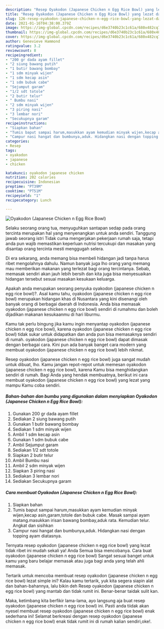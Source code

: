 ```yaml
---
description: "Resep Oyakodon (Japanese Chicken n Egg Rice Bowl) yang lezat dan Mudah Dibuat"
title: "Resep Oyakodon (Japanese Chicken n Egg Rice Bowl) yang lezat dan Mudah Dibuat"
slug: 126-resep-oyakodon-japanese-chicken-n-egg-rice-bowl-yang-lezat-dan-mudah-dibuat
date: 2021-01-16T04:38:00.379Z
image: https://img-global.cpcdn.com/recipes/d6e3740b23c1c61a/680x482cq70/oyakodon-japanese-chicken-n-egg-rice-bowl-foto-resep-utama.jpg
thumbnail: https://img-global.cpcdn.com/recipes/d6e3740b23c1c61a/680x482cq70/oyakodon-japanese-chicken-n-egg-rice-bowl-foto-resep-utama.jpg
cover: https://img-global.cpcdn.com/recipes/d6e3740b23c1c61a/680x482cq70/oyakodon-japanese-chicken-n-egg-rice-bowl-foto-resep-utama.jpg
author: Genevieve Hammond
ratingvalue: 3.2
reviewcount: 8
recipeingredient:
- "200 gr dada ayam fillet"
- "2 siung bawang putih"
- "1 butir bawang bombay"
- "1 sdm minyak wijen"
- "1 sdm kecap asin"
- "1 sdm bubuk cabe"
- "Sejumput garam"
- "1/2 sdt totole"
- "2 butir telur"
- " Bumbu nasi"
- "2 sdm minyak wijen"
- "3 piring nasi"
- "3 lembar nori"
- "Secukupnya garam"
recipeinstructions:
- "Siapkan bahan"
- "Tumis baput sampai harum,masukkan ayam kemudian minyak wijen,kecap asin,garam,totole dan bubuk cabe. Masak sampai ayam matang.masukkan irisan bawang bombay,aduk rata. Kemudian telur. Angkat dan sisihkan"
- "Campur nasi hangat dan bumbunya,aduk. Hidangkan nasi dengan topping ayam diatasnya."
categories:
- Resep
tags:
- oyakodon
- japanese
- chicken

katakunci: oyakodon japanese chicken 
nutrition: 202 calories
recipecuisine: Indonesian
preptime: "PT39M"
cooktime: "PT51M"
recipeyield: "1"
recipecategory: Lunch

---
```



![Oyakodon (Japanese Chicken n Egg Rice Bowl)](https://img-global.cpcdn.com/recipes/d6e3740b23c1c61a/680x482cq70/oyakodon-japanese-chicken-n-egg-rice-bowl-foto-resep-utama.jpg)

Selaku seorang orang tua, menyuguhkan santapan sedap pada orang tercinta merupakan hal yang menyenangkan untuk anda sendiri. Tanggung jawab seorang istri Tidak cuma mengerjakan pekerjaan rumah saja, tetapi anda pun wajib memastikan keperluan nutrisi tercukupi dan masakan yang disantap orang tercinta mesti menggugah selera.

Di era  sekarang, anda memang bisa membeli hidangan jadi tanpa harus ribet mengolahnya dahulu. Namun banyak juga lho orang yang memang mau memberikan makanan yang terlezat bagi orang tercintanya. Sebab, memasak sendiri akan jauh lebih bersih dan kita juga bisa menyesuaikan hidangan tersebut sesuai masakan kesukaan keluarga. 



Apakah anda merupakan seorang penyuka oyakodon (japanese chicken n egg rice bowl)?. Asal kamu tahu, oyakodon (japanese chicken n egg rice bowl) merupakan hidangan khas di Nusantara yang kini disenangi oleh banyak orang di berbagai daerah di Indonesia. Anda bisa memasak oyakodon (japanese chicken n egg rice bowl) sendiri di rumahmu dan boleh dijadikan makanan kesukaanmu di hari liburmu.

Kamu tak perlu bingung jika kamu ingin menyantap oyakodon (japanese chicken n egg rice bowl), karena oyakodon (japanese chicken n egg rice bowl) tidak sukar untuk didapatkan dan anda pun bisa memasaknya sendiri di rumah. oyakodon (japanese chicken n egg rice bowl) dapat dimasak dengan berbagai cara. Kini pun ada banyak banget cara modern yang membuat oyakodon (japanese chicken n egg rice bowl) lebih nikmat.

Resep oyakodon (japanese chicken n egg rice bowl) juga sangat mudah untuk dibuat, lho. Kamu jangan repot-repot untuk memesan oyakodon (japanese chicken n egg rice bowl), karena Kamu bisa menghidangkan sendiri di rumah. Bagi Anda yang hendak membuatnya, berikut ini cara membuat oyakodon (japanese chicken n egg rice bowl) yang lezat yang mampu Kamu coba sendiri.

<!--inarticleads1-->

##### Bahan-bahan dan bumbu yang digunakan dalam menyiapkan Oyakodon (Japanese Chicken n Egg Rice Bowl):

1. Gunakan 200 gr dada ayam fillet
1. Sediakan 2 siung bawang putih
1. Gunakan 1 butir bawang bombay
1. Sediakan 1 sdm minyak wijen
1. Ambil 1 sdm kecap asin
1. Gunakan 1 sdm bubuk cabe
1. Ambil Sejumput garam
1. Sediakan 1/2 sdt totole
1. Siapkan 2 butir telur
1. Ambil  Bumbu nasi
1. Ambil 2 sdm minyak wijen
1. Siapkan 3 piring nasi
1. Sediakan 3 lembar nori
1. Sediakan Secukupnya garam




<!--inarticleads2-->

##### Cara membuat Oyakodon (Japanese Chicken n Egg Rice Bowl):

1. Siapkan bahan
1. Tumis baput sampai harum,masukkan ayam kemudian minyak wijen,kecap asin,garam,totole dan bubuk cabe. Masak sampai ayam matang.masukkan irisan bawang bombay,aduk rata. Kemudian telur. Angkat dan sisihkan
1. Campur nasi hangat dan bumbunya,aduk. Hidangkan nasi dengan topping ayam diatasnya.




Ternyata resep oyakodon (japanese chicken n egg rice bowl) yang lezat tidak ribet ini mudah sekali ya! Anda Semua bisa mencobanya. Cara buat oyakodon (japanese chicken n egg rice bowl) Sangat sesuai banget untuk kamu yang baru belajar memasak atau juga bagi anda yang telah ahli memasak.

Tertarik untuk mencoba membuat resep oyakodon (japanese chicken n egg rice bowl) lezat simple ini? Kalau kamu tertarik, yuk kita segera siapin alat dan bahan-bahannya, lalu bikin deh Resep oyakodon (japanese chicken n egg rice bowl) yang mantab dan tidak rumit ini. Benar-benar taidak sulit kan. 

Maka, ketimbang kita berfikir lama-lama, ayo langsung aja buat resep oyakodon (japanese chicken n egg rice bowl) ini. Pasti anda tiidak akan nyesel membuat resep oyakodon (japanese chicken n egg rice bowl) enak sederhana ini! Selamat berkreasi dengan resep oyakodon (japanese chicken n egg rice bowl) enak tidak rumit ini di rumah kalian sendiri,oke!.

